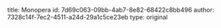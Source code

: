 title: Monopera
id: 7d69c063-09bb-4ab7-8e82-68422c8bb496
author: 7328c14f-7ec2-4511-a24d-29a1c5ce23eb
type: original
